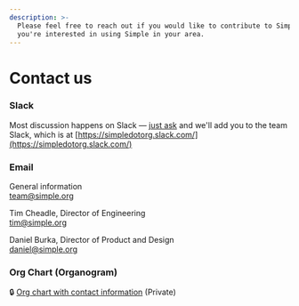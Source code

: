 ```yaml
---
description: >-
  Please feel free to reach out if you would like to contribute to Simple or if
  you're interested in using Simple in your area.
---
```


# Contact us

### Slack

Most discussion happens on Slack — [just ask](https://goo.gl/forms/csgMyxjOwpvB5ilr2) and we'll add you to the team Slack, which is at [https://simpledotorg.slack.com/](https://simpledotorg.slack.com/)

### Email

General information  
[team@simple.org](mailto:team@simple.org)

Tim Cheadle, Director of Engineering  
[tim@simple.org](mailto:tim@simple.org) 

Daniel Burka, Director of Product and Design  
[daniel@simple.org](mailto:daniel@simple.org)

### Org Chart \(Organogram\)

🔒 [Org chart with contact information](https://docs.google.com/document/d/1okxYvLwd8uvqDrDPH5SjphmVppRrm63tsua1gklB1mI/edit?usp=sharing) \(Private\)

